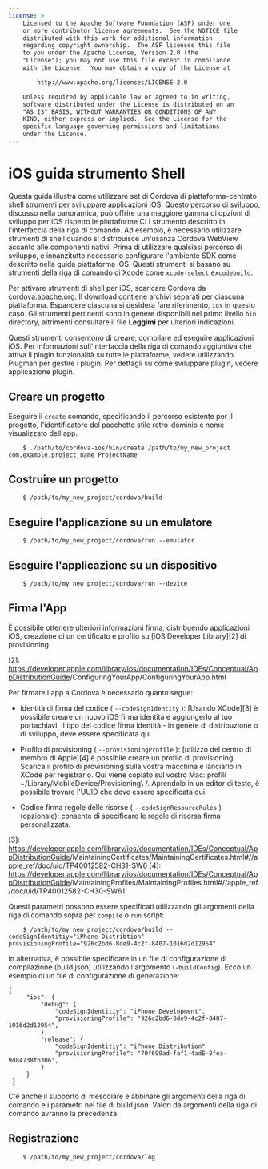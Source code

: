 ```yaml
---
license: >
    Licensed to the Apache Software Foundation (ASF) under one
    or more contributor license agreements.  See the NOTICE file
    distributed with this work for additional information
    regarding copyright ownership.  The ASF licenses this file
    to you under the Apache License, Version 2.0 (the
    "License"); you may not use this file except in compliance
    with the License.  You may obtain a copy of the License at

        http://www.apache.org/licenses/LICENSE-2.0

    Unless required by applicable law or agreed to in writing,
    software distributed under the License is distributed on an
    "AS IS" BASIS, WITHOUT WARRANTIES OR CONDITIONS OF ANY
    KIND, either express or implied.  See the License for the
    specific language governing permissions and limitations
    under the License.
---
```


# iOS guida strumento Shell

Questa guida illustra come utilizzare set di Cordova di piattaforma-centrato shell strumenti per sviluppare applicazioni iOS. Questo percorso di sviluppo, discusso nella panoramica, può offrire una maggiore gamma di opzioni di sviluppo per iOS rispetto le piattaforme CLI strumento descritto in l'interfaccia della riga di comando. Ad esempio, è necessario utilizzare strumenti di shell quando si distribuisce un'usanza Cordova WebView accanto alle componenti nativi. Prima di utilizzare qualsiasi percorso di sviluppo, è innanzitutto necessario configurare l'ambiente SDK come descritto nella guida piattaforma iOS. Questi strumenti si basano su strumenti della riga di comando di Xcode come `xcode-select` e`xcodebuild`.

Per attivare strumenti di shell per iOS, scaricare Cordova da [cordova.apache.org][1]. Il download contiene archivi separati per ciascuna piattaforma. Espandere ciascuna si desidera fare riferimento, `ios` in questo caso. Gli strumenti pertinenti sono in genere disponibili nel primo livello `bin` directory, altrimenti consultare il file **Leggimi** per ulteriori indicazioni.

 [1]: http://cordova.apache.org

Questi strumenti consentono di creare, compilare ed eseguire applicazioni iOS. Per informazioni sull'interfaccia della riga di comando aggiuntiva che attiva il plugin funzionalità su tutte le piattaforme, vedere utilizzando Plugman per gestire i plugin. Per dettagli su come sviluppare plugin, vedere applicazione plugin.

## Creare un progetto

Eseguire il `create` comando, specificando il percorso esistente per il progetto, l'identificatore del pacchetto stile retro-dominio e nome visualizzato dell'app.

        $ ./path/to/cordova-ios/bin/create /path/to/my_new_project com.example.project_name ProjectName
    

## Costruire un progetto

        $ /path/to/my_new_project/cordova/build
    

## Eseguire l'applicazione su un emulatore

        $ /path/to/my_new_project/cordova/run --emulator
    

## Eseguire l'applicazione su un dispositivo

        $ /path/to/my_new_project/cordova/run --device
    

## Firma l'App

È possibile ottenere ulteriori informazioni firma, distribuendo applicazioni iOS, creazione di un certificato e profilo su [iOS Developer Library][2] di provisioning.

 [2]: https://developer.apple.com/library/ios/documentation/IDEs/Conceptual/AppDistribution<a href="../../../index.html">Guide</a>/ConfiguringYourApp/ConfiguringYourApp.html

Per firmare l'app a Cordova è necessario quanto segue:

*   Identità di firma del codice ( `--codeSignIdentity` ): [Usando XCode][3] è possibile creare un nuovo iOS firma identità e aggiungerlo al tuo portachiavi. Il tipo del codice firma identità - in genere di distribuzione o di sviluppo, deve essere specificata qui.

*   Profilo di provisioning ( `--provisioningProfile` ): [utilizzo del centro di membro di Apple][4] è possibile creare un profilo di provisioning. Scarica il profilo di provisioning sulla vostra macchina e lanciarlo in XCode per registrarlo. Qui viene copiato sul vostro Mac: profili ~/Library/MobileDevice/Provisioning\ /. Aprendolo in un editor di testo, è possibile trovare l'UUID che deve essere specificata qui.

*   Codice firma regole delle risorse ( `--codeSignResourceRules` ) (opzionale): consente di specificare le regole di risorsa firma personalizzata.

 [3]: https://developer.apple.com/library/ios/documentation/IDEs/Conceptual/AppDistribution<a href="../../../index.html">Guide</a>/MaintainingCertificates/MaintainingCertificates.html#//apple_ref/doc/uid/TP40012582-CH31-SW6
 [4]: https://developer.apple.com/library/ios/documentation/IDEs/Conceptual/AppDistribution<a href="../../../index.html">Guide</a>/MaintainingProfiles/MaintainingProfiles.html#//apple_ref/doc/uid/TP40012582-CH30-SW61

Questi parametri possono essere specificati utilizzando gli argomenti della riga di comando sopra per `compile` o `run` script:

        $ /path/to/my_new_project/cordova/build --codeSignIdentitiy="iPhone Distribtion" --provisioningProfile="926c2bd6-8de9-4c2f-8407-1016d2d12954" 
    

In alternativa, è possibile specificare in un file di configurazione di compilazione (build.json) utilizzando l'argomento (`-buildConfig`). Ecco un esempio di un file di configurazione di generazione:

    {
         "ios": {
             "debug": {
                 "codeSignIdentitiy": "iPhone Development",
                 "provisioningProfile": "926c2bd6-8de9-4c2f-8407-1016d2d12954",
             },
             "release": {
                 "codeSignIdentitiy": "iPhone Distribution"
                 "provisioningProfile": "70f699ad-faf1-4adE-8fea-9d84738fb306",
             }
         }
     }
    

C'è anche il supporto di mescolare e abbinare gli argomenti della riga di comando e i parametri nel file di build.json. Valori da argomenti della riga di comando avranno la precedenza.

## Registrazione

        $ /path/to/my_new_project/cordova/log